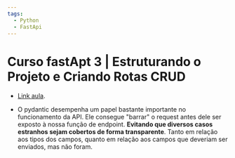 ```yaml
---
tags:
  - Python
  - FastApi
---
```


# Curso fastApt 3 | Estruturando o Projeto e Criando Rotas CRUD

- [Link aula](https://fastapidozero.dunossauro.com/03/).

- O pydantic desempenha um papel bastante importante no funcionamento da API.
Ele consegue "barrar" o request antes dele ser exposto à nossa função de endpoint.
**Evitando que diversos casos estranhos sejam cobertos de forma transparente**.
Tanto em relação aos tipos dos campos, quanto em relação aos campos que deveriam ser enviados, mas não foram.

